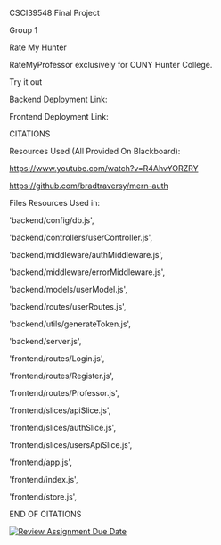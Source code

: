 CSCI39548 Final Project 

Group 1

Rate My Hunter

RateMyProfessor exclusively for CUNY Hunter College.


Try it out

Backend Deployment Link:

Frontend Deployment Link:


CITATIONS

Resources Used (All Provided On Blackboard): 

https://www.youtube.com/watch?v=R4AhvYORZRY

https://github.com/bradtraversy/mern-auth

Files Resources Used in: 

'backend/config/db.js',

'backend/controllers/userController.js',

'backend/middleware/authMiddleware.js',

'backend/middleware/errorMiddleware.js',

'backend/models/userModel.js',

'backend/routes/userRoutes.js',

'backend/utils/generateToken.js',

'backend/server.js',

'frontend/routes/Login.js',

'frontend/routes/Register.js',

'frontend/routes/Professor.js',

'frontend/slices/apiSlice.js',

'frontend/slices/authSlice.js',

'frontend/slices/usersApiSlice.js',

'frontend/app.js',

'frontend/index.js',

'frontend/store.js',

END OF CITATIONS


[![Review Assignment Due Date](https://classroom.github.com/assets/deadline-readme-button-24ddc0f5d75046c5622901739e7c5dd533143b0c8e959d652212380cedb1ea36.svg)](https://classroom.github.com/a/t_XJGqp3)
